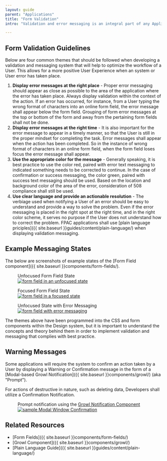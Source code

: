 ```yaml
---
layout: guide
parent: "Applications"
title: "Form Validation"
intro: "Validation and error messaging is an integral part of any Application and efficient workflow for a User."

---
```


## Form Validation Guidelines

Below are four common themes that should be followed when developing a validation and messaging system that will help to optimize the workflow of a User. This allows for a more positive User Experience when an system or User error has taken place.

1. __Display error messages at the right place__ - Proper error messaging should appear as close as possible to the area of the application where the error has taken place. Always display validation within the context of the action. If an error has occurred, for instance, from a User typing the wrong format of characters into an online form field, the error message shall appear below the form field. Grouping of form error messages at the top or bottom of the form and away from the pertaining form fields shall not be done.
1. __Display error messages at the right time__ - It is also important for the error message to appear in a timely manner, so that the User is still in the proper mindset for completing the task. Error messages shall appear when the action has been completed. So in the instance of wrong format of characters in an online form field, when the form field loses focus the error message shall appear.
1. __Use the appropriate color for the message__ - Generally speaking, it is best practice to use the color red, paired with error text messaging to indicated something needs to be corrected to continue. In the case of confirmation or success messaging, the color green, paired with success text messaging should be used. Based on the location and background color of the area of the error, consideration of 508 compliance shall still be used.
1. __Use clear language and provide an actionable resolution__ - The verbiage used when notifying a User of an error should be easy to understand and provide a way to solve the problem. Even if the error messaging is placed in the right spot at the right time, and in the right color scheme, it serves no purpose if the User does not understand how to correct the problem. FPAC applications shall use [plain language priciples]({{ site.baseurl }}guides/content/plain-language/) when displaying validation messaging.

## Example Messaging States

The below are screenshots of example states of the [Form Field component]({{ site.baseurl }}components/form-fields/).

<figure class="fsa-m-b--m">
  <figcaption>Unfocused Form Field State</figcaption>
  <a href="{{ site.baseurl }}img/subcategories/applications/error-1.jpg" target="_blank"><img src="{{ site.baseurl }}img/subcategories/applications/error-1.jpg" alt="form field in an unfocused state"></a>
</figure>

<figure class="fsa-m-b--m">
  <figcaption>Focused Form Field State</figcaption>
  <a href="{{ site.baseurl }}img/subcategories/applications/error-2.jpg" target="_blank"><img src="{{ site.baseurl }}img/subcategories/applications/error-2.jpg" alt="form field in a focused state"></a>
</figure>

<figure class="fsa-m-b--m">
  <figcaption>Unfocused State with Error Messaging</figcaption>
  <a href="{{ site.baseurl }}img/subcategories/applications/error-3.jpg" target="_blank"><img src="{{ site.baseurl }}img/subcategories/applications/error-3.jpg" alt="form field with error messaging"></a>
</figure>

The themes above have been programmed into the CSS and form components within the Design system, but it is important to understand the concepts and theory behind them in order to implement validation and messaging that complies with best practice.

## Warning Messages

Some applications will require the system to confirm an action taken by a User by displaying a Warning or Confirmation message in the form of a [Modal-based Growl Notification]({{ site.baseurl }}components/growl/) (aka "Prompt").

For actions of destructive in nature, such as deleting data, Developers shall utilize a Confirmation Notification.

<figure class="fsa-m-b--m">
  <figcaption>Prompt notification using the <a href="{{ site.baseurl }}components/growl/">Growl Notification Component</a></figcaption>
  <a href="{{ site.baseurl }}img/subcategories/applications/modal-sample2.png" target="_blank"><img src="{{ site.baseurl }}img/subcategories/applications/modal-sample2.png" alt="sample Modal Window Confirmation"></a>
</figure>

## Related Resources

 * [Form Fields]({{ site.baseurl }}components/form-fields/)
 * [Growl Component]({{ site.baseurl }}components/growl/)
 * [Plain Language Guide]({{ site.baseurl }}guides/content/plain-language/)
